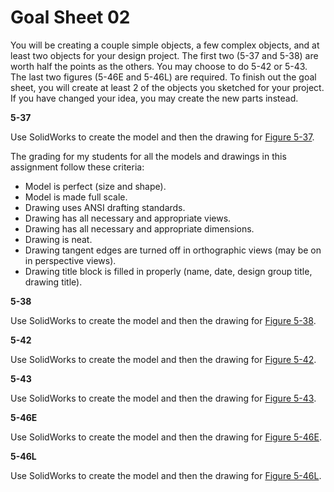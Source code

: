 # Goal Sheet 02

You will be creating a couple simple objects, a few complex objects, and at least two objects for your design project.  The first two (5-37 and 5-38) are worth half the points as the others.  You may choose to do 5-42 or 5-43.  The last two figures (5-46E and 5-46L) are required.  To finish out the goal sheet, you will create at least 2 of the objects you sketched for your project.  If you have changed your idea, you may create the new parts instead.

**5-37**

Use SolidWorks to create the model and then the drawing for <a href="https://github.com/MichaelTMiyoshi/DesignWithMiyoshi/blob/master/images/5-37.pdf">Figure 5-37</a>.

The grading for my students for all the models and drawings in this assignment follow these criteria:

* Model is perfect (size and shape).
* Model is made full scale.
* Drawing uses ANSI drafting standards.
* Drawing has all necessary and appropriate views.
* Drawing has all necessary and appropriate dimensions.
* Drawing is neat.
* Drawing tangent edges are turned off in orthographic views (may be on in perspective views).
* Drawing title block is filled in properly (name, date, design group title, drawing title).

**5-38**

Use SolidWorks to create the model and then the drawing for <a href="https://github.com/MichaelTMiyoshi/DesignWithMiyoshi/blob/master/images/5-38.pdf">Figure 5-38</a>.

**5-42**

Use SolidWorks to create the model and then the drawing for <a href="https://github.com/MichaelTMiyoshi/DesignWithMiyoshi/blob/master/images/5-42.pdf">Figure 5-42</a>.

**5-43**

Use SolidWorks to create the model and then the drawing for <a href="https://github.com/MichaelTMiyoshi/DesignWithMiyoshi/blob/master/images/5-43.pdf">Figure 5-43</a>.

**5-46E**

Use SolidWorks to create the model and then the drawing for <a href="https://github.com/MichaelTMiyoshi/DesignWithMiyoshi/blob/master/images/5-46E.pdf">Figure 5-46E</a>.

**5-46L**

Use SolidWorks to create the model and then the drawing for <a href="https://github.com/MichaelTMiyoshi/DesignWithMiyoshi/blob/master/images/5-46L.pdf">Figure 5-46L</a>.
